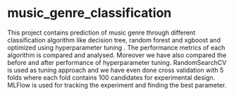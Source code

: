 # music_genre_classification
This project contains prediction of music genre through different classification algorithm  like decision tree, random forest and xgboost and optimized using hyperparameter tuning .
The performance metrics of each algorithm is compared and analysed. Moreover we have also compared the before and after performance of hyperparameter tuning.
RandomSearchCV is used as tuning approach and we have even done cross validation with 5 folds where each fold contains 100 candidates for experimental design.
MLFlow is used for tracking the experiment and finding the best parameter.
